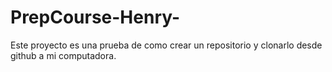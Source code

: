 # PrepCourse-Henry-
Este proyecto es una prueba de como crear un repositorio y clonarlo desde github a mi computadora.
